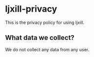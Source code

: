 # ljxill-privacy
This is the privacy policy for using ljxill.

<h2>What data we collect?</h2>

We do not collect any data from any user.
